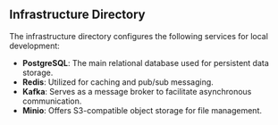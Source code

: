 ## Infrastructure Directory
The infrastructure directory configures the following services for local development:
- **PostgreSQL**: The main relational database used for persistent data storage.
- **Redis**: Utilized for caching and pub/sub messaging.
- **Kafka**: Serves as a message broker to facilitate asynchronous communication.
- **Minio**: Offers S3-compatible object storage for file management.